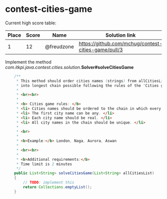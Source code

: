 # contest-cities-game

Current high score table:

Place | Score | Name | Solution link
--- | --- | --- | ---
1 | 12 | @freudzone | https://github.com/mchug/contest-cities-game/pull/3 

Implement the method *com.itkpi.java.contest.cities.solution*.**Solver#solveCitiesGame**

```java
    /**
     * This method should order cities names (strings) from allCitiesList argument
     * into longest chain possible following the rules of the "Cities game".
     *
     * <br><br>
     *
     * <b> Cities game rules: </b>
     * <li> Cities names should be ordered to the chain in which every next city name starting with the last letter of the previous city name. </li>
     * <li> The first city name can be any. </li>
     * <li> Each city name should be real. </li>
     * <li> All city names in the chain should be unique. </li>
     *
     * <br>
     *
     * <b>Example:</b> London, Naga, Aurora, Aswan
     *
     * <br><br>
     *
     * <b>Additional requirements:</b>
     * Time limit is 2 minutes
     */
    public List<String> solveCitiesGame(List<String> allCitiesList)
    {
        // TODO: implement this
        return Collections.emptyList();
    }
```
